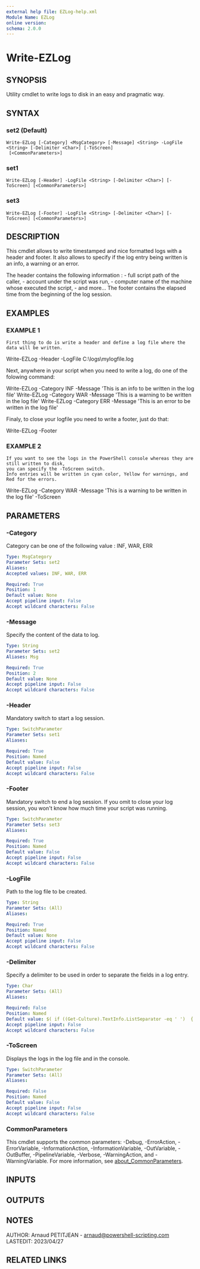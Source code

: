 ```yaml
---
external help file: EZLog-help.xml
Module Name: EZLog
online version:
schema: 2.0.0
---
```


# Write-EZLog

## SYNOPSIS
Utility cmdlet to write logs to disk in an easy and pragmatic way.

## SYNTAX

### set2 (Default)
```
Write-EZLog [-Category] <MsgCategory> [-Message] <String> -LogFile <String> [-Delimiter <Char>] [-ToScreen]
 [<CommonParameters>]
```

### set1
```
Write-EZLog [-Header] -LogFile <String> [-Delimiter <Char>] [-ToScreen] [<CommonParameters>]
```

### set3
```
Write-EZLog [-Footer] -LogFile <String> [-Delimiter <Char>] [-ToScreen] [<CommonParameters>]
```

## DESCRIPTION
This cmdlet allows to write timestamped and nice formatted logs with a header and footer. 
It also allows to specify if the log entry being written is an info, a warning or an error.

The header contains the following information :
    - full script path of the caller, 
    - account under the script was run,
    - computer name of the machine whose executed the script,
    - and more...
The footer contains the elapsed time from the beginning of the log session.

## EXAMPLES

### EXAMPLE 1
```
First thing to do is write a header and define a log file where the data will be written.
```

Write-EZLog -Header -LogFile C:\logs\mylogfile.log

Next, anywhere in your script when you need to write a log, do one of the folowing command:

Write-EZLog -Category INF -Message 'This is an info to be written in the log file'
Write-EZLog -Category WAR -Message 'This is a warning to be written in the log file'
Write-EZLog -Category ERR -Message 'This is an error to be written in the log file'

Finaly, to close your logfile you need to write a footer, just do that:

Write-EZLog -Footer

### EXAMPLE 2
```
If you want to see the logs in the PowerShell console whereas they are still written to disk, 
you can specify the -ToScreen switch.
Info entries will be written in cyan color, Yellow for warnings, and Red for the errors.
```

Write-EZLog -Category WAR -Message 'This is a warning to be written in the log file' -ToScreen

## PARAMETERS

### -Category
Category can be one of the following value : INF, WAR, ERR

```yaml
Type: MsgCategory
Parameter Sets: set2
Aliases:
Accepted values: INF, WAR, ERR

Required: True
Position: 1
Default value: None
Accept pipeline input: False
Accept wildcard characters: False
```

### -Message
Specify the content of the data to log.

```yaml
Type: String
Parameter Sets: set2
Aliases: Msg

Required: True
Position: 2
Default value: None
Accept pipeline input: False
Accept wildcard characters: False
```

### -Header
Mandatory switch to start a log session.

```yaml
Type: SwitchParameter
Parameter Sets: set1
Aliases:

Required: True
Position: Named
Default value: False
Accept pipeline input: False
Accept wildcard characters: False
```

### -Footer
Mandatory switch to end a log session.
If you omit to close your log session, you won't know how much time 
your script was running.

```yaml
Type: SwitchParameter
Parameter Sets: set3
Aliases:

Required: True
Position: Named
Default value: False
Accept pipeline input: False
Accept wildcard characters: False
```

### -LogFile
Path to the log file to be created.

```yaml
Type: String
Parameter Sets: (All)
Aliases:

Required: True
Position: Named
Default value: None
Accept pipeline input: False
Accept wildcard characters: False
```

### -Delimiter
Specify a delimiter to be used in order to separate the fields in a log entry. 

```yaml
Type: Char
Parameter Sets: (All)
Aliases:

Required: False
Position: Named
Default value: $( if ((Get-Culture).TextInfo.ListSeparator -eq ' ')  {','} else {(Get-Culture).TextInfo.ListSeparator})
Accept pipeline input: False
Accept wildcard characters: False
```

### -ToScreen
Displays the logs in the log file and in the console.

```yaml
Type: SwitchParameter
Parameter Sets: (All)
Aliases:

Required: False
Position: Named
Default value: False
Accept pipeline input: False
Accept wildcard characters: False
```

### CommonParameters
This cmdlet supports the common parameters: -Debug, -ErrorAction, -ErrorVariable, -InformationAction, -InformationVariable, -OutVariable, -OutBuffer, -PipelineVariable, -Verbose, -WarningAction, and -WarningVariable. For more information, see [about_CommonParameters](http://go.microsoft.com/fwlink/?LinkID=113216).

## INPUTS

## OUTPUTS

## NOTES
AUTHOR: Arnaud PETITJEAN - arnaud@powershell-scripting.com
LASTEDIT: 2023/04/27

## RELATED LINKS
